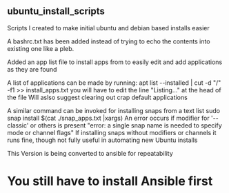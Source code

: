 ## ubuntu_install_scripts
Scripts I created to make initial ubuntu and debian based installs easier

A bashrc.txt has been added instead of trying to echo the contents into existing one like a pleb.

Added an app list file to install apps from to easily edit and add applications as they are found

A list of applications can be made by running:
apt list --installed | cut -d "/" -f1 >> install_apps.txt
you will have to edit the line "Listing..." at the head of the file Will aslso suggest clearing out crap default applications


A similar command can be invoked for installing snaps from a text list
sudo snap install $(cat ./snap_apps.txt |xargs)
An error occurs if modifier for '--classic' or others is present
"error: a single snap name is needed to specify mode or channel flags"
If installing snaps without modifiers or channels it runs fine, though not fully useful in automating new Ubuntu installs

This Version is being converted to ansible for repeatability

# You still have to install Ansible first